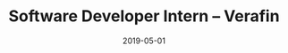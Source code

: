---
title: Software Developer Intern – Verafin
eventType: job
date: 2019-05-01
endDate: 2019-08-20
thumbnail: verafin-thumb
image: verafin
excerpt: Made multiple upgrades and bug fixes to the user interface that were requested by Verafin clients. Created a software plugin that identifies high risk customers across hundreds of institutions based on transaction and biographical characteristics.
tags: [java, postgresql, backbonedotjs]
website: https://verafin.com
---